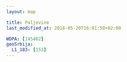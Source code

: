```yaml
---
layout: map

title: Paljevine
last_modified_at: 2018-05-20T16:01:50+02:00

WDPA: [145402]
geoSrbija:
  L1_183: [153]
---
```

